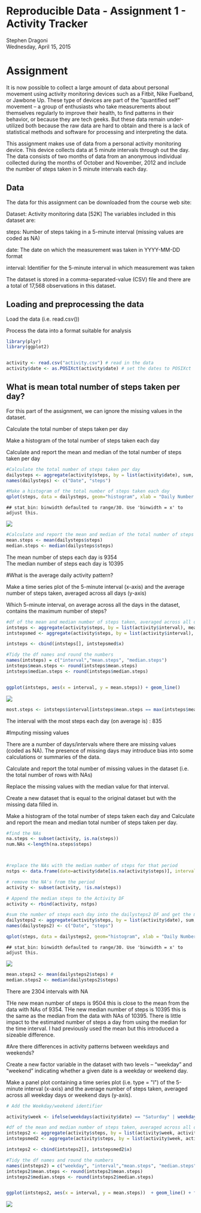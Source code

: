 # Reproducible Data - Assignment 1 - Activity Tracker
Stephen Dragoni  
Wednesday, April 15, 2015  
# Assignment

It is now possible to collect a large amount of data about personal movement using activity monitoring devices such as a Fitbit, Nike Fuelband, or Jawbone Up. These type of devices are part of the “quantified self” movement – a group of enthusiasts who take measurements about themselves regularly to improve their health, to find patterns in their behavior, or because they are tech geeks. But these data remain under-utilized both because the raw data are hard to obtain and there is a lack of statistical methods and software for processing and interpreting the data.

This assignment makes use of data from a personal activity monitoring device. This device collects data at 5 minute intervals through out the day. The data consists of two months of data from an anonymous individual collected during the months of October and November, 2012 and include the number of steps taken in 5 minute intervals each day.

## Data

The data for this assignment can be downloaded from the course web site:

Dataset: Activity monitoring data [52K]
The variables included in this dataset are:

steps: Number of steps taking in a 5-minute interval (missing values are coded as NA)

date: The date on which the measurement was taken in YYYY-MM-DD format

interval: Identifier for the 5-minute interval in which measurement was taken

The dataset is stored in a comma-separated-value (CSV) file and there are a total of 17,568 observations in this dataset.


## Loading and preprocessing the data

Load the data (i.e. read.csv())

Process the data into a format suitable for analysis
 



```r
library(plyr)
library(ggplot2)


activity <- read.csv("activity.csv") # read in the data
activity$date <- as.POSIXct(activity$date) # set the dates to POSIXct
```

## What is mean total number of steps taken per day?

For this part of the assignment, we can ignore the missing values in the dataset.

Calculate the total number of steps taken per day

Make a histogram of the total number of steps taken each day


Calculate and report the mean and median of the total number of steps taken per day



```r
#Calculate the total number of steps taken per day
dailysteps <- aggregate(activity$steps, by = list(activity$date), sum, na.rm=TRUE) 
names(dailysteps) <- c("Date", "steps")

#Make a histogram of the total number of steps taken each day
qplot(steps, data = dailysteps, geom="histogram", xlab = "Daily Number of Steps")
```

```
## stat_bin: binwidth defaulted to range/30. Use 'binwidth = x' to adjust this.
```

![](RepData_PeerAssessment1_files/figure-html/unnamed-chunk-2-1.png) 

```r
#Calculate and report the mean and median of the total number of steps taken per day
mean.steps <- mean(dailysteps$steps) 
median.steps <- median(dailysteps$steps)
```

The mean number of steps each day is 9354  
The median number of steps each day is 10395  

#What is the average daily activity pattern?

Make a time series plot of the 5-minute interval (x-axis) and the average number of steps taken, averaged across all days (y-axis)

Which 5-minute interval, on average across all the days in the dataset, contains the maximum number of steps?


```r
#df of the mean and median number of steps taken, averaged across all days (y-axis)
intsteps <- aggregate(activity$steps, by = list(activity$interval), mean, na.rm=TRUE)
intstepsmed <- aggregate(activity$steps, by = list(activity$interval), median, na.rm=TRUE)

intsteps <- cbind(intsteps[], intstepsmed$x)

#Tidy the df names and round the numbers
names(intsteps) = c("interval","mean.steps", "median.steps")
intsteps$mean.steps <- round(intsteps$mean.steps)
intsteps$median.steps <- round(intsteps$median.steps)


ggplot(intsteps, aes(x = interval, y = mean.steps)) + geom_line()
```

![](RepData_PeerAssessment1_files/figure-html/unnamed-chunk-3-1.png) 

```r
most.steps <- intsteps$interval[intsteps$mean.steps == max(intsteps$mean.steps)]
```
The interval with the most steps each day (on average is) : 835
 
#Imputing missing values

There are a number of days/intervals where there are missing values (coded as NA). The presence of missing days may introduce bias into some calculations or summaries of the data.

Calculate and report the total number of missing values in the dataset (i.e. the total number of rows with NAs)

Replace the missing values with the median value for that interval. 

Create a new dataset that is equal to the original dataset but with the missing data filled in.

Make a histogram of the total number of steps taken each day and Calculate and report the mean and median total number of steps taken per day. 


```r
#find the NAs
na.steps <- subset(activity, is.na(steps))
num.NAs <-length(na.steps$steps)



#replace the NAs with the median number of steps for that period
nstps <- data.frame(date=activity$date[is.na(activity$steps)], interval = activity$interval[is.na(activity$steps)], steps=intsteps[match(intsteps$interval, activity$interval[is.na(activity$steps)]),3])

# remove the NA's from the period
activity <- subset(activity, !is.na(steps))

# Append the median steps to the Activity DF
activity <- rbind(activity, nstps)

#sum the number of steps each day into the dailysteps2 DF and get the mean and median 
dailysteps2 <- aggregate(activity$steps, by = list(activity$date), sum, na.rm=TRUE)
names(dailysteps2) <- c("Date", "steps")

qplot(steps, data = dailysteps2, geom="histogram", xlab = "Daily Number of Steps")
```

```
## stat_bin: binwidth defaulted to range/30. Use 'binwidth = x' to adjust this.
```

![](RepData_PeerAssessment1_files/figure-html/unnamed-chunk-4-1.png) 

```r
mean.steps2 <- mean(dailysteps2$steps) # 
median.steps2 <- median(dailysteps2$steps)
```

There are 2304 intervals with NA

THe new mean number of steps is 9504 this is close to the mean from the data with NAs of 9354.  THe new median number of steps is 10395 this is the same as the median from the data with NAs of 10395. There is little impact to the estimated number of steps a day from using the median for the time interval.  I had previously used the mean but this introduced a sizeable difference.

#Are there differences in activity patterns between weekdays and weekends?

Create a new factor variable in the dataset with two levels – “weekday” and “weekend” indicating whether a given date is a weekday or weekend day.

Make a panel plot containing a time series plot (i.e. type = "l") of the 5-minute interval (x-axis) and the average number of steps taken, averaged across all weekday days or weekend days (y-axis). 



```r
# Add the Weekday/weekend identifier

activity$week <- ifelse(weekdays(activity$date) == "Saturday" | weekdays(activity$date) == "Sunday" ,"weekend","weekday")

#df of the mean and median number of steps taken, averaged across all days (y-axis)
intsteps2 <- aggregate(activity$steps, by = list(activity$week, activity$interval), mean, na.rm=TRUE)
intstepsmed2 <- aggregate(activity$steps, by = list(activity$week, activity$interval), median, na.rm=TRUE)

intsteps2 <- cbind(intsteps2[], intstepsmed2$x)

#Tidy the df names and round the numbers
names(intsteps2) = c("weekday", "interval","mean.steps", "median.steps")
intsteps2$mean.steps <- round(intsteps2$mean.steps)
intsteps2$median.steps <- round(intsteps2$median.steps)


ggplot(intsteps2, aes(x = interval, y = mean.steps))  + geom_line() + facet_grid(weekday~.)
```

![](RepData_PeerAssessment1_files/figure-html/unnamed-chunk-5-1.png) 


